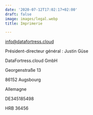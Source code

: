 ```yaml
---
date: '2020-07-12T17:02:17+02:00'
draft: false
image: images/legal.webp
title: Imprimerie

---
```

info@datafortress.cloud

Président-directeur général : Justin Güse

DataFortress.cloud GmbH

Georgenstraße 13

86152 Augsbourg

Allemagne

DE345185498

HRB 36456
